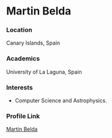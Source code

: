 # Martin Belda

### Location

Canary Islands, Spain

### Academics

University of La Laguna, Spain

### Interests

- Computer Science and Astrophysics.


### Profile Link
[Martin Belda](https://github.com/alu0100832211)
